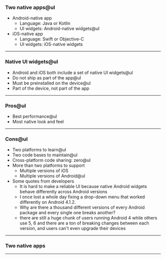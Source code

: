 ### Two native apps@ul- Android-native app    - Language: Java or Kotlin    - UI widgets: Android-native widgets@ul- iOS-native app    - Language: Swift or Objective-C    - UI widgets: iOS-native widgets---### Native UI widgets@ul- Android and iOS both include a set of native UI widgets@ul- Do not ship as part of the app@ul- Must be preinstalled on the device@ul- Part of the device, not part of the app---### Pros@ul- Best performance@ul- Most native look and feel---### Cons@ul- Two platforms to learn@ul- Two code bases to maintain@ul- Cross-platform code sharing: zero@ul- More than two platforms to support    - Multiple versions of iOS    - Multiple versions of Android@ul- Some quotes from developers    - It is hard to make a reliable UI because native Android widgets behave differently across Android versions    - I once lost a whole day fixing a drop-down menu that worked differently on Android 4.1.2.    - Why are there a thousand different versions of every Android package and every single one breaks another?    - there are still a huge chunk of users running Android 4 while others use 5, 6 and there are a ton of breaking changes between each version, and users can't even upgrade their devices---### Two native apps---